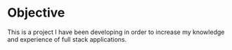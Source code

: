 # Objective 
This is a project I have been developing in order to increase my knowledge and experience
of full stack applications. 

